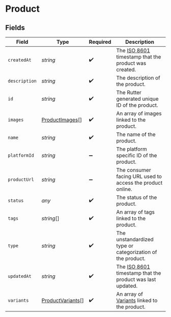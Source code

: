 # Product


## Fields

| Field                                                                                                               | Type                                                                                                                | Required                                                                                                            | Description                                                                                                         |
| ------------------------------------------------------------------------------------------------------------------- | ------------------------------------------------------------------------------------------------------------------- | ------------------------------------------------------------------------------------------------------------------- | ------------------------------------------------------------------------------------------------------------------- |
| `createdAt`                                                                                                         | *string*                                                                                                            | :heavy_check_mark:                                                                                                  | The [ISO 8601](https://www.iso.org/iso-8601-date-and-time-format.html) timestamp that the product was created.      |
| `description`                                                                                                       | *string*                                                                                                            | :heavy_check_mark:                                                                                                  | The description of the product.                                                                                     |
| `id`                                                                                                                | *string*                                                                                                            | :heavy_check_mark:                                                                                                  | The Rutter generated unique ID of the product.                                                                      |
| `images`                                                                                                            | [ProductImages](../../models/shared/productimages.md)[]                                                             | :heavy_check_mark:                                                                                                  | An array of images linked to the product.                                                                           |
| `name`                                                                                                              | *string*                                                                                                            | :heavy_check_mark:                                                                                                  | The name of the product.                                                                                            |
| `platformId`                                                                                                        | *string*                                                                                                            | :heavy_minus_sign:                                                                                                  | The platform specific ID of the product.                                                                            |
| `productUrl`                                                                                                        | *string*                                                                                                            | :heavy_minus_sign:                                                                                                  | The consumer facing URL used to access the product online.                                                          |
| `status`                                                                                                            | *any*                                                                                                               | :heavy_check_mark:                                                                                                  | The status of the product.                                                                                          |
| `tags`                                                                                                              | *string*[]                                                                                                          | :heavy_check_mark:                                                                                                  | An array of tags linked to the product.                                                                             |
| `type`                                                                                                              | *string*                                                                                                            | :heavy_check_mark:                                                                                                  | The unstandardized type or categorization of the product.                                                           |
| `updatedAt`                                                                                                         | *string*                                                                                                            | :heavy_check_mark:                                                                                                  | The [ISO 8601](https://www.iso.org/iso-8601-date-and-time-format.html) timestamp that the product was last updated. |
| `variants`                                                                                                          | [ProductVariants](../../models/shared/productvariants.md)[]                                                         | :heavy_check_mark:                                                                                                  | An array of [Variants](/rest/version/variants) linked to the product.                                               |